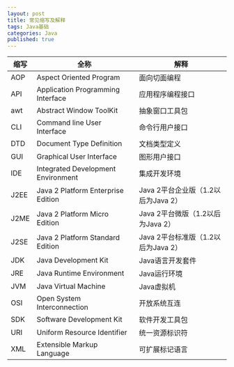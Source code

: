 ```yaml
---  
layout: post  
title: 常见缩写及解释  
tags: Java基础  
categories: Java  
published: true  
---  
```


| 缩写 |                全称                |                 解释                |
|------|------------------------------------|-------------------------------------|
| AOP  | Aspect Oriented Program            | 面向切面编程                        |
| API  | Application Programming Interface  | 应用程序编程接口                    |
| awt  | Abstract Window ToolKit            | 抽象窗口工具包                      |
| CLI  | Command line User Interface        | 命令行用户接口                      |
| DTD  | Document Type Definition           | 文档类型定义                        |
| GUI  | Graphical User Interface           | 图形用户接口                        |
| IDE  | Integrated Development Environment | 集成开发环境                        |
| J2EE | Java 2 Platform Enterprise Edition | Java 2平台企业版（1.2以后为Java 2） |
| J2ME | Java 2 Platform Micro Edition      | Java 2平台微版（1.2以后为Java 2）   |
| J2SE | Java 2 Platform Standard Edition   | Java 2平台标准版（1.2以后为Java 2） |
| JDK  | Java Development Kit               | Java语言开发套件                    |
| JRE  | Java Runtime Environment           | Java运行环境                        |
| JVM  | Java Virtual Machine               | Java虚拟机                          |
| OSI  | Open System Interconnection        | 开放系统互连                        |
| SDK  | Software Development Kit           | 软件开发工具包                      |
| URI  | Uniform Resource Identifier        | 统一资源标识符                      |
| XML  | Extensible Markup Language         | 可扩展标记语言                      |
